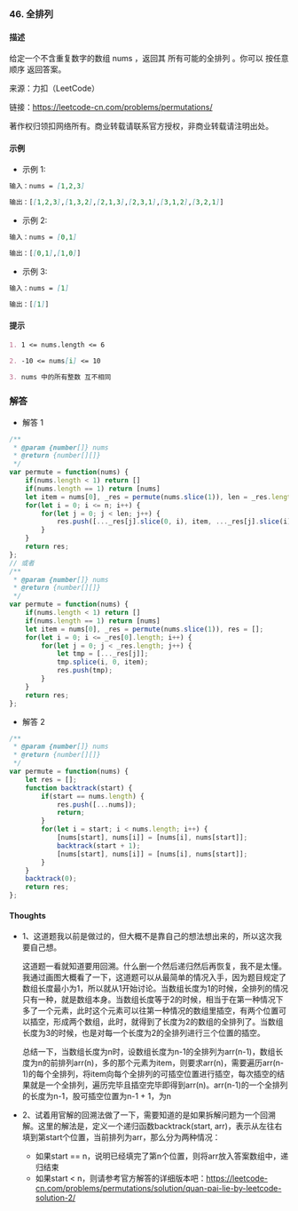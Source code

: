 ### 46. 全排列

#### 描述

给定一个不含重复数字的数组 nums ，返回其 所有可能的全排列 。你可以 按任意顺序 返回答案。

来源：力扣（LeetCode）

链接：https://leetcode-cn.com/problems/permutations/

著作权归领扣网络所有。商业转载请联系官方授权，非商业转载请注明出处。

#### 示例

+ 示例 1:
```md
输入：nums = [1,2,3]

输出：[[1,2,3],[1,3,2],[2,1,3],[2,3,1],[3,1,2],[3,2,1]]
```
+ 示例 2:
```md
输入：nums = [0,1]

输出：[[0,1],[1,0]]
```
+ 示例 3:
```md
输入：nums = [1]

输出：[[1]]
```


#### 提示
```md
1. 1 <= nums.length <= 6

2. -10 <= nums[i] <= 10

3. nums 中的所有整数 互不相同
```

### 解答

+ 解答 1
```js
/**
 * @param {number[]} nums
 * @return {number[][]}
 */
var permute = function(nums) {
    if(nums.length < 1) return []
    if(nums.length == 1) return [nums]
    let item = nums[0], _res = permute(nums.slice(1)), len = _res.length, n = _res[0].length, res = [];
    for(let i = 0; i <= n; i++) {
        for(let j = 0; j < len; j++) {
            res.push([..._res[j].slice(0, i), item, ..._res[j].slice(i)]);
        }
    }
    return res;
};
// 或者
/**
 * @param {number[]} nums
 * @return {number[][]}
 */
var permute = function(nums) {
    if(nums.length < 1) return []
    if(nums.length == 1) return [nums]
    let item = nums[0], _res = permute(nums.slice(1)), res = [];
    for(let i = 0; i <= _res[0].length; i++) {
        for(let j = 0; j < _res.length; j++) {
            let tmp = [..._res[j]];
            tmp.splice(i, 0, item);
            res.push(tmp);
        }
    }
    return res;
};
```

+ 解答 2
```js
/**
 * @param {number[]} nums
 * @return {number[][]}
 */
var permute = function(nums) {
    let res = [];
    function backtrack(start) {
        if(start == nums.length) {
            res.push([...nums]);
            return;
        }
        for(let i = start; i < nums.length; i++) {
            [nums[start], nums[i]] = [nums[i], nums[start]];
            backtrack(start + 1);
            [nums[start], nums[i]] = [nums[i], nums[start]];
        }
    }
    backtrack(0);
    return res;
};
```


#### Thoughts

+ 1、这道题我以前是做过的，但大概不是靠自己的想法想出来的，所以这次我要自己想。
  
  这道题一看就知道要用回溯。什么删一个然后递归然后再恢复，我不是太懂。我通过画图大概看了一下，这道题可以从最简单的情况入手，因为题目规定了数组长度最小为1，所以就从1开始讨论。当数组长度为1的时候，全排列的情况只有一种，就是数组本身。当数组长度等于2的时候，相当于在第一种情况下多了一个元素，此时这个元素可以往第一种情况的数组里插空，有两个位置可以插空，形成两个数组，此时，就得到了长度为2的数组的全排列了。当数组长度为3的时候，也是对每一个长度为2的全排列进行三个位置的插空。

  总结一下，当数组长度为n时，设数组长度为n-1的全排列为arr(n-1)，数组长度为n的前排列arr(n)，多的那个元素为item，则要求arr(n)，需要遍历arr(n-1)的每个全排列，将item向每个全排列的可插空位置进行插空，每次插空的结果就是一个全排列，遍历完毕且插空完毕即得到arr(n)。arr(n-1)的一个全排列的长度为n-1，股可插空位置为n-1 + 1，为n

+ 2、试着用官解的回溯法做了一下，需要知道的是如果拆解问题为一个回溯解。这里的解法是，定义一个递归函数backtrack(start, arr)，表示从左往右填到第start个位置，当前排列为arr，那么分为两种情况：
  
  + 如果start == n，说明已经填完了第n个位置，则将arr放入答案数组中，递归结束
  + 如果start < n，则请参考官方解答的详细版本吧：https://leetcode-cn.com/problems/permutations/solution/quan-pai-lie-by-leetcode-solution-2/